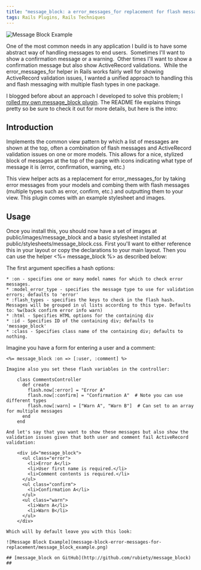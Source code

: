 ```yaml
---
title: "message_block: a error_messages_for replacement for flash message and model error handling"
tags: Rails Plugins, Rails Techniques
---
```


![Message Block Example](message-block-error-messages-for-replacement/message_block_example1.png)

One of the most common needs in any application I build is to have some abstract way of handling messages to end users.  Sometimes I'll want to show a confirmation message or a warning.  Other times I'll want to show a confirmation message but also show ActiveRecord validations.  While the error_messages_for helper in Rails works fairly well for showing ActiveRecord validation issues, I wanted a unified approach to handling this and flash messaging with multiple flash types in one package.

I blogged before about an approach I developed to solve this problem; I [rolled my own message_block plugin](http://github.com/railsgarden/message_block). The README file explains things pretty so be sure to check it out for more details, but here is the intro:

## Introduction ##

Implements the common view pattern by which a list of messages are shown at the top, often a combination of flash messages and ActiveRecord validation issues on one or more models. This allows for a nice, stylized block of messages at the top of the page with icons indicating what type of message it is (error, confirmation, warning, etc.)

This view helper acts as a replacement for error_messages_for by taking error messages from your models and combing them with flash messages (multiple types such as error, confirm, etc.) and outputting them to your view. This plugin comes with an example stylesheet and images.

## Usage ##

Once you install this, you should now have a set of images at public/images/message_block and a basic stylesheet installed at public/stylesheets/message_block.css. First you'll want to either reference this in your layout or copy the declarations to your main layout. Then you can use the helper <%= message_block %> as described below:

The first argument specifies a hash options:

    * :on - specifies one or many model names for which to check error messages.
    * :model_error_type - specifies the message type to use for validation errors; defaults to 'error'
    * :flash_types - specifies the keys to check in the flash hash. Messages will be grouped in ul lists according to this type. Defaults to: %w(back confirm error info warn)
    * :html - Specifies HTML options for the containing div
    * :id - Specifies ID of the containing div; defaults to 'message_block'
    * :class - Specifies class name of the containing div; defaults to nothing.

Imagine you have a form for entering a user and a comment:

    <%= message_block :on => [:user, :comment] %>

    Imagine also you set these flash variables in the controller:

        class CommentsController
          def create
            flash.now[:error] = "Error A"
            flash.now[:confirm] = "Confirmation A"  # Note you can use different types
            flash.now[:warn] = ["Warn A", "Warn B"]  # Can set to an array for multiple messages
          end
        end

    And let's say that you want to show these messages but also show the validation issues given that both user and comment fail ActiveRecord validation:

        <div id="message_block">
          <ul class="error">
            <li>Error A</li>
            <li>User first name is required.</li>
            <li>Comment contents is required.</li>
          </ul>
          <ul class="confirm">
            <li>Confirmation A</li>
          </ul>
          <ul class="warn">
            <li>Warn A</li>
            <li>Warn B</li>
          </ul>
        </div>

    Which will by default leave you with this look:

    ![Message Block Example](message-block-error-messages-for-replacement/message_block_example.png)

    ## [message_block on GitHub](http://github.com/rubiety/message_block) ##
